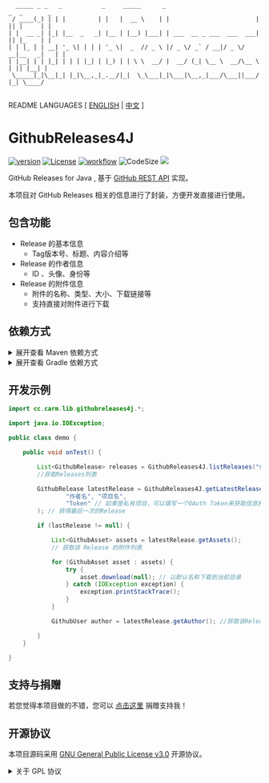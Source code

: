 ```text
  _____ _ _   _           _     _____      _                          _  _       _ 
 / ____(_) | | |         | |   |  __ \    | |                        | || |     | |
| |  __ _| |_| |__  _   _| |__ | |__) |___| | ___  __ _ ___  ___  ___| || |_    | |
| | |_ | | __| '_ \| | | | '_ \|  _  // _ \ |/ _ \/ _` / __|/ _ \/ __|__   _|   | |
| |__| | | |_| | | | |_| | |_) | | \ \  __/ |  __/ (_| \__ \  __/\__ \  | || |__| |
 \_____|_|\__|_| |_|\__,_|_.__/|_|  \_\___|_|\___|\__,_|___/\___||___/  |_| \____/ 
                                                
```

README LANGUAGES [ [ENGLISH](README_enUS.md) | [中文](README.md) ]

# GithubReleases4J

[![version](https://img.shields.io/github/v/release/CarmJos/GithubPM)](https://github.com/CarmJos/GithubPM/releases)
[![License](https://img.shields.io/github/license/CarmJos/GithubPM)](https://opensource.org/licenses/GPL-3.0)
[![workflow](https://github.com/CarmJos/GithubPM/actions/workflows/maven.yml/badge.svg?branch=master)](https://github.com/CarmJos/GithubPM/actions/workflows/maven.yml)
![CodeSize](https://img.shields.io/github/languages/code-size/CarmJos/GithubPM)
![](https://visitor-badge.glitch.me/badge?page_id=GithubPM.readme)

GitHub Releases for Java , 基于 [GitHub REST API](https://docs.github.com/cn/rest/reference/releases) 实现。

本项目对 GitHub Releases 相关的信息进行了封装，方便开发直接进行使用。

## 包含功能

- Release 的基本信息
    - Tag版本号、标题、内容介绍等
- Release 的作者信息
    - ID 、头像、身份等
- Release 的附件信息
    - 附件的名称、类型、大小、下载链接等
    - 支持直接对附件进行下载

## 依赖方式

<details>
<summary>展开查看 Maven 依赖方式</summary>

```xml

<project>
    <repositories>
        <repository>
            <!--采用github依赖库，安全稳定，但需要配置 (推荐)-->
            <id>GithubReleases4J</id>
            <name>GitHub Packages</name>
            <url>https://maven.pkg.github.com/CarmJos/GithubReleases4J</url>
        </repository>
        <repository>
            <!--采用我的私人依赖库，简单方便，但可能因为变故而无法使用-->
            <id>carm-repo</id>
            <name>Carm's Repo</name>
            <url>https://repo.carm.cc/repository/maven-public/</url>
        </repository>
    </repositories>

    <dependencies>
        <dependency>
            <groupId>cc.carm.lib</groupId>
            <artifactId>githubreleases4j</artifactId>
            <version>[LATEST RELEASE]</version>
            <scope>compile</scope>
        </dependency>
    </dependencies>

</project>
```

</details>

<details>
<summary>展开查看 Gradle 依赖方式</summary>

```groovy
repositories {
    // 采用github依赖库，安全稳定，但需要配置 (推荐)
    maven { url 'https://maven.pkg.github.com/CarmJos/GithubReleases4J' }

    // 采用我的私人依赖库，简单方便，但可能因为变故而无法使用
    maven { url 'https://repo.carm.cc/repository/maven-public/' }
}

dependencies {
    api "cc.carm.lib:githubreleases4j:[LATEST RELEASE]"
}
```

</details>

## 开发示例

```java
import cc.carm.lib.githubreleases4j.*;

import java.io.IOException;

public class demo {

	public void onTest() {

		List<GithubRelease> releases = GithubReleases4J.listReleases("作者名", "项目名");
		//获取Releases列表

		GithubRelease latestRelease = GithubReleases4J.getLatestRelease(
				"作者名", "项目名",
				"Token" // 如果是私有项目，可以填写一个OAuth Token来获取信息和下载构件
		); // 获得最后一次的Release

		if (lastRelease != null) {

			List<GithubAsset> assets = latestRelease.getAssets();
			// 获取该 Release 的附件列表

			for (GithubAsset asset : assets) {
				try {
					asset.download(null); // 以默认名称下载到当前目录
				} catch (IOException exception) {
					exception.printStackTrace();
				}
			}

			GithubUser author = latestRelease.getAuthor(); //获取该Release的作者

		}
	}

}
```

## 支持与捐赠

若您觉得本项目做的不错，您可以 [点击这里](https://donate.carm.cc) 捐赠支持我！

## 开源协议

本项目源码采用 [GNU General Public License v3.0](https://opensource.org/licenses/GPL-3.0) 开源协议。

<details>
<summary>关于 GPL 协议</summary>

> GNU General Public Licence (GPL) 有可能是开源界最常用的许可模式。GPL 保证了所有开发者的权利，同时为使用者提供了足够的复制，分发，修改的权利：
>
> #### 可自由复制
> 你可以将软件复制到你的电脑，你客户的电脑，或者任何地方。复制份数没有任何限制。
> #### 可自由分发
> 在你的网站提供下载，拷贝到U盘送人，或者将源代码打印出来从窗户扔出去（环保起见，请别这样做）。
> #### 可以用来盈利
> 你可以在分发软件的时候收费，但你必须在收费前向你的客户提供该软件的 GNU GPL 许可协议，以便让他们知道，他们可以从别的渠道免费得到这份软件，以及你收费的理由。
> #### 可自由修改
> 如果你想添加或删除某个功能，没问题，如果你想在别的项目中使用部分代码，也没问题，唯一的要求是，使用了这段代码的项目也必须使用 GPL 协议。
>
> 需要注意的是，分发的时候，需要明确提供源代码和二进制文件，另外，用于某些程序的某些协议有一些问题和限制，你可以看一下 @PierreJoye 写的 Practical Guide to GPL Compliance 一文。使用 GPL 协议，你必须在源代码代码中包含相应信息，以及协议本身。
>
> *以上文字来自 [五种开源协议GPL,LGPL,BSD,MIT,Apache](https://www.oschina.net/question/54100_9455) 。*
</details>
